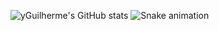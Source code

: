 ![yGuilherme's GitHub stats](https://github-readme-stats.vercel.app/api?username=yGuilherme0&show_icons=true&theme=dark)
![Snake animation](https://github.com/yGuilherme0/yGuilherme0)

